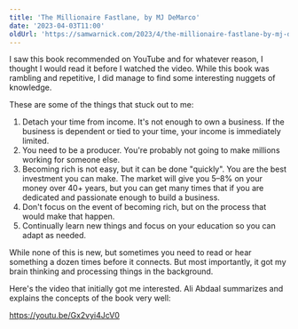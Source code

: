 ```yaml
---
title: 'The Millionaire Fastlane, by MJ DeMarco'
date: '2023-04-03T11:00'
oldUrl: 'https://samwarnick.com/2023/4/the-millionaire-fastlane-by-mj-demarco'
---
```


I saw this book recommended on YouTube and for whatever reason, I thought I would read it before I watched the video. While this book was rambling and repetitive, I did manage to find some interesting nuggets of knowledge.

These are some of the things that stuck out to me:

1. Detach your time from income. It's not enough to own a business. If the business is dependent or tied to your time, your income is immediately limited.
2. You need to be a producer. You're probably not going to make millions working for someone else.
3. Becoming rich is not easy, but it can be done "quickly". You are the best investment you can make. The market will give you 5–8% on your money over 40+ years, but you can get many times that if you are dedicated and passionate enough to build a business.
4. Don't focus on the event of becoming rich, but on the process that would make that happen.
5. Continually learn new things and focus on your education so you can adapt as needed.

While none of this is new, but sometimes you need to read or hear something a dozen times before it connects. But most importantly, it got my brain thinking and processing things in the background.

Here's the video that initially got me interested. Ali Abdaal summarizes and explains the concepts of the book very well:

https://youtu.be/Gx2vyi4JcV0
